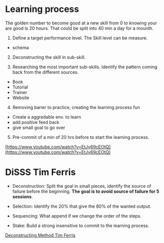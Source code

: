 # Learning process

The golden number to become good at a new skill from 0 to knowing your are good is 20 hours. That could be split into 40 min a day for a mounth.

1. Define a target performance level. The Skill level can be measure.
  - schema

2. Deconstructing the skill in sub-skill.

3. Researching the most important sub-skills. Identify the pattern coming back from the different sources.
  - Book
  - Tutorial
  - Trainer
  - Website

4. Removing barier to practice, creating the learning process fun
  - Create a aggredable env. to learn
  - add positive feed back
  - give small goal to go over

5. Pre-commit of a min of 20 hrs before to start the learning process.


[https://www.youtube.com/watch?v=EtJy69cEOtQ](https://www.youtube.com/watch?v=EtJy69cEOtQ)

# DiSSS Tim Ferris

* Deconstruction: Split the goal in small pieces, identify the source of failure before the beginning. **The goal is to avoid source of failure for 5 sessions**.

* Selection: Identify the 20% that give the 80% of the wanted output. 

* Sequencing: What append if we change the order of the steps.

* Stake: Build a strong insensitive to commit to the learning process.

[Deconstructing Method Tim Ferris](https://www.youtube.com/watch?v=DSq9uGs_z0E)
